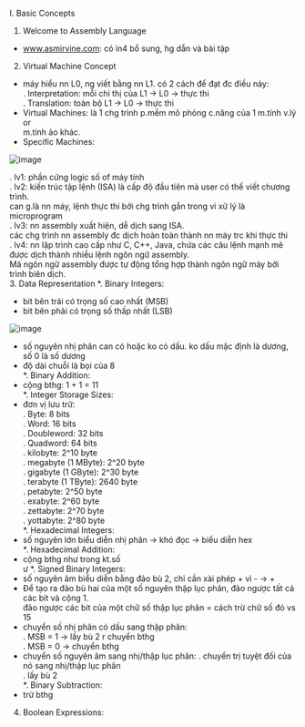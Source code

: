 I. Basic Concepts
1. Welcome to Assembly Language
- www.asmirvine.com: có in4 bổ sung, hg dẫn và bài tập
2.  Virtual Machine Concept
- máy hiểu nn L0, ng viết bằng nn L1. có 2 cách để đạt đc điều này:<br>
  . Interpretation: mỗi chỉ thị của L1 -> L0 -> thực thi<br>
  . Translation: toàn bộ L1 -> L0 -> thực thi<br>
- Virtual Machines: là 1 chg trình p.mềm mô phỏng c.năng của 1 m.tính v.lý or<br>
m.tính ảo khác.
- Specific Machines: 

![image](https://github.com/chaumoon/Reverse-Engineering/assets/127403046/aa8e5e74-0bfc-48cd-890f-72287191f28a)<br>

. lv1: phần cứng logic số of máy tính<br>
. lv2: kiến trúc tập lệnh (ISA) là cấp độ đầu tiên mà user có thể viết chương trình.<br>
can g.là nn máy, lệnh thực thi bởi chg trình gắn trong vi xử lý là microprogram<br>
. lv3: nn assembly xuất hiện, dễ dịch sang ISA.<br>
các chg trình nn assembly đc dịch hoàn toàn thành nn máy trc khi thực thi<br>
. lv4: nn lập trình cao cấp như C, C++, Java, chứa các câu lệnh mạnh mẽ được dịch thành nhiều lệnh ngôn ngữ assembly.<br>
 Mã ngôn ngữ assembly được tự động tổng hợp thành ngôn ngữ máy bởi trình biên dịch.<br>
 3. Data Representation
 *. Binary Integers:
 - bit bên trái có trọng số cao nhất (MSB)
 - bit bên phải có trọng số thấp nhất (LSB)

![image](https://github.com/chaumoon/Reverse-Engineering/assets/127403046/057ea971-75b6-4ff8-9fa6-30dbe9cd7d1b)<br>

- số nguyên nhị phân can có hoặc ko có dấu. ko dấu mặc định là dương, số 0 là số dương
- độ dài chuỗi là bọi của 8<br>
*. Binary Addition: 
- cộng bthg: 1 + 1 = 11<br>
*. Integer Storage Sizes:
- đơn vị lưu trữ:<br>
. Byte: 8 bits<br>
. Word: 16 bits<br>
. Doubleword: 32 bits<br>
. Quadword: 64 bits<br>
. kilobyte: 2^10 byte<br>
. megabyte (1 MByte): 2^20 byte<br>
. gigabyte (1 GByte): 2^30 byte<br>
. terabyte (1 TByte): 2640 byte<br>
. petabyte: 2^50 byte<br>
. exabyte: 2^60 byte<br>
. zettabyte: 2^70 byte<br>
. yottabyte: 2^80 byte<br>
*. Hexadecimal Integers:<br>
- số nguyên lớn biểu diễn nhị phân -> khó đọc -> biểu diễn hex<br>
*. Hexadecimal Addition:<br>
- cộng bthg như trong kt.số<br>ư
*. Signed Binary Integers:<br>
- số nguyên âm biểu diễn bằng đảo bù 2, chỉ cần xài phép + vì - -> +
- Để tạo ra đảo bù hai của một số nguyên thập lục phân, đảo ngược tất cả các bit và cộng 1.<br>
đảo ngược các bit của một chữ số thập lục phân = cách trừ chữ số đó vs 15
- chuyển số nhị phân có dấu sang thập phân:<br>
. MSB = 1 -> lấy bù 2 r chuyển bthg<br>
. MSB = 0 -> chuyển bthg<br>
- chuyển số nguyên âm sang nhị/thập lục phân: 
. chuyển trị tuyệt đối của nó sang nhị/thập lục phân<br>
. lấy bù 2<br>
*. Binary Subtraction:<br>
- trừ bthg<br>
4. Boolean Expressions:<br>

